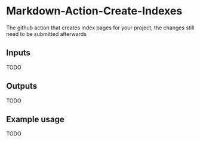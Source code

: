 # Markdown-Action-Create-Indexes

The github action that creates index pages for your project, the changes still need to be submitted afterwards

## Inputs

TODO

## Outputs

TODO

## Example usage

TODO

